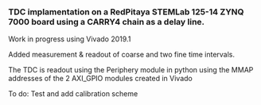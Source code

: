 ### TDC implamentation on a RedPitaya STEMLab 125-14 ZYNQ 7000 board using a CARRY4 chain as a delay line.

 Work in progress using Vivado 2019.1

 Added measurement & readout of coarse and two fine time intervals.

 The TDC is readout using the Periphery module in python using the MMAP addresses of the 2 AXI_GPIO modules created in Vivado 

 To do: Test and add calibration scheme
